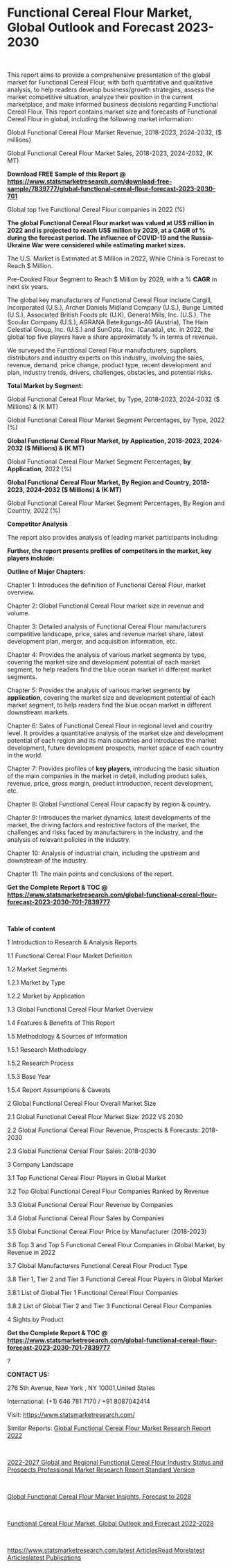 <h1>Functional Cereal Flour Market, Global Outlook and Forecast 2023-2030</h1><br/><p>This report aims to provide a comprehensive presentation of the global market for Functional Cereal Flour, with both quantitative and qualitative analysis, to help readers develop business/growth strategies, assess the market competitive situation, analyze their position in the current marketplace, and make informed business decisions regarding Functional Cereal Flour. This report contains market size and forecasts of Functional Cereal Flour in global, including the following market information:</p>
 
 
 
 <p>Global Functional Cereal Flour Market Revenue, 2018-2023, 2024-2032, ($ millions)</p>
 
 
 
 <p>Global Functional Cereal Flour Market Sales, 2018-2023, 2024-2032, (K MT)</p>
 
 
 
 <p><strong>Download FREE Sample of this Report @ <a href="https://www.statsmarketresearch.com/download-free-sample/7839777/global-functional-cereal-flour-forecast-2023-2030-701">https://www.statsmarketresearch.com/download-free-sample/7839777/global-functional-cereal-flour-forecast-2023-2030-701</a></strong></p>
 
 
 
 <p>Global top five Functional Cereal Flour companies in 2022 (%)</p>
 
 
 
 <p><strong>The global Functional Cereal Flour market was valued at US$ million in 2022 and is projected to reach US$ million by 2029, at a <strong>CAGR</strong> of % during the forecast period. The influence of COVID-19 and the Russia-Ukraine War were considered while estimating market sizes.</strong></p>
 
 
 
 <p>The U.S. Market is Estimated at $ Million in 2022, While China is Forecast to Reach $ Million.</p>
 
 
 
 <p>Pre-Cooked Flour Segment to Reach $ Million by 2029, with a % <strong>CAGR</strong> in next six years.</p>
 
 
 
 <p>The global key manufacturers of Functional Cereal Flour include Cargill, Incorporated (U.S.), Archer Daniels Midland Company (U.S.), Bunge Limited (U.S.), Associated British Foods plc (U.K), General Mills, Inc. (U.S.), The Scoular Company (U.S.), AGRANA Beteiligungs-AG (Austria), The Hain Celestial Group, Inc. (U.S.) and SunOpta, Inc. (Canada), etc. in 2022, the global top five players have a share approximately % in terms of revenue.</p>
 
 
 
 <p>We surveyed the Functional Cereal Flour manufacturers, suppliers, distributors and industry experts on this industry, involving the sales, revenue, demand, price change, product type, recent development and plan, industry trends, drivers, challenges, obstacles, and potential risks.</p>
 
 
 
 <p><strong>Total Market by Segment:</strong></p>
 
 
 
 <p>Global Functional Cereal Flour Market, by Type, 2018-2023, 2024-2032 ($ Millions) & (K MT)</p>
 
 
 
 <p>Global Functional Cereal Flour Market Segment Percentages, by Type, 2022 (%)</p>
 
 
 
 <p><strong>Global Functional Cereal Flour Market, <strong>by Application</strong>, 2018-2023, 2024-2032 ($ Millions) & (K MT)</strong></p>
 
 
 
 <p>Global Functional Cereal Flour Market Segment Percentages, <strong>by Application</strong>, 2022 (%)</p>
 
 
 
 <p><strong>Global Functional Cereal Flour Market, By Region and Country, 2018-2023, 2024-2032 ($ Millions) & (K MT)</strong></p>
 
 
 
 <p>Global Functional Cereal Flour Market Segment Percentages, By Region and Country, 2022 (%)</p>
 
 
 
 <p><strong>Competitor Analysis</strong></p>
 
 
 
 <p>The report also provides analysis of leading market participants including:</p>
 
 
 
 <p><strong>Further, the report presents profiles of competitors in the market, <strong>key players</strong> include:</strong></p>
 
 
 
 <p><strong>Outline of Major Chapters:</strong></p>
 
 
 
 <p>Chapter 1: Introduces the definition of Functional Cereal Flour, market overview.</p>
 
 
 
 <p>Chapter 2: Global Functional Cereal Flour market size in revenue and volume.</p>
 
 
 
 <p>Chapter 3: Detailed analysis of Functional Cereal Flour manufacturers competitive landscape, price, sales and revenue market share, latest development plan, merger, and acquisition information, etc.</p>
 
 
 
 <p>Chapter 4: Provides the analysis of various market segments by type, covering the market size and development potential of each market segment, to help readers find the blue ocean market in different market segments.</p>
 
 
 
 <p>Chapter 5: Provides the analysis of various market segments <strong>by application</strong>, covering the market size and development potential of each market segment, to help readers find the blue ocean market in different downstream markets.</p>
 
 
 
 <p>Chapter 6: Sales of Functional Cereal Flour in regional level and country level. It provides a quantitative analysis of the market size and development potential of each region and its main countries and introduces the market development, future development prospects, market space of each country in the world.</p>
 
 
 
 <p>Chapter 7: Provides profiles of <strong>key players</strong>, introducing the basic situation of the main companies in the market in detail, including product sales, revenue, price, gross margin, product introduction, recent development, etc.</p>
 
 
 
 <p>Chapter 8: Global Functional Cereal Flour capacity by region & country.</p>
 
 
 
 <p>Chapter 9: Introduces the market dynamics, latest developments of the market, the driving factors and restrictive factors of the market, the challenges and risks faced by manufacturers in the industry, and the analysis of relevant policies in the industry.</p>
 
 
 
 <p>Chapter 10: Analysis of industrial chain, including the upstream and downstream of the industry.</p>
 
 
 
 <p>Chapter 11: The main points and conclusions of the report.</p>
 
 
 
 <div><b>Get the Complete Report & TOC @ <a href="https://www.statsmarketresearch.com/global-functional-cereal-flour-forecast-2023-2030-701-7839777">https://www.statsmarketresearch.com/global-functional-cereal-flour-forecast-2023-2030-701-7839777</a></b></div>
 
 
 
 <p><br />
 
 <b>Table of content</b></p>
 
 
 
 <p>1 Introduction to Research & Analysis Reports<br />
 
 1.1 Functional Cereal Flour Market Definition<br />
 
 1.2 Market Segments<br />
 
 1.2.1 Market by Type<br />
 
 1.2.2 Market by Application<br />
 
 1.3 Global Functional Cereal Flour Market Overview<br />
 
 1.4 Features & Benefits of This Report<br />
 
 1.5 Methodology & Sources of Information<br />
 
 1.5.1 Research Methodology<br />
 
 1.5.2 Research Process<br />
 
 1.5.3 Base Year<br />
 
 1.5.4 Report Assumptions & Caveats<br />
 
 2 Global Functional Cereal Flour Overall Market Size<br />
 
 2.1 Global Functional Cereal Flour Market Size: 2022 VS 2030<br />
 
 2.2 Global Functional Cereal Flour Revenue, Prospects & Forecasts: 2018-2030<br />
 
 2.3 Global Functional Cereal Flour Sales: 2018-2030<br />
 
 3 Company Landscape<br />
 
 3.1 Top Functional Cereal Flour Players in Global Market<br />
 
 3.2 Top Global Functional Cereal Flour Companies Ranked by Revenue<br />
 
 3.3 Global Functional Cereal Flour Revenue by Companies<br />
 
 3.4 Global Functional Cereal Flour Sales by Companies<br />
 
 3.5 Global Functional Cereal Flour Price by Manufacturer (2018-2023)<br />
 
 3.6 Top 3 and Top 5 Functional Cereal Flour Companies in Global Market, by Revenue in 2022<br />
 
 3.7 Global Manufacturers Functional Cereal Flour Product Type<br />
 
 3.8 Tier 1, Tier 2 and Tier 3 Functional Cereal Flour Players in Global Market<br />
 
 3.8.1 List of Global Tier 1 Functional Cereal Flour Companies<br />
 
 3.8.2 List of Global Tier 2 and Tier 3 Functional Cereal Flour Companies<br />
 
 4 Sights by Product</p>
 
 
 
 <div><b>Get the Complete Report & TOC @ <a href="https://www.statsmarketresearch.com/global-functional-cereal-flour-forecast-2023-2030-701-7839777">https://www.statsmarketresearch.com/global-functional-cereal-flour-forecast-2023-2030-701-7839777</a></b></div>
 
 
 
 <p>? </p>
 
 
 
 <p><b>CONTACT US:</b><br />
 
 276 5th Avenue, New York , NY 10001,United States<br />
 
 International: (+1) 646 781 7170 / +91 8087042414<br />
 
 Visit: <a href="https://www.statsmarketresearch.com/">https://www.statsmarketresearch.com/</a><br />
 
 Similar Reports: <a href="https://www.statsmarketresearch.com/global-functional-cereal-flour-forecast-2023-2030-701-7839777">Global Functional Cereal Flour Market Research Report 2022</a><br />
 
 <br />
 
 <a href="https://www.statsmarketresearch.com/global-functional-cereal-flour-forecast-2023-2030-701-7839777">2022-2027 Global and Regional Functional Cereal Flour Industry Status and Prospects Professional Market Research Report Standard Version</a><br />
 
 <br />
 
 <a href="https://www.statsmarketresearch.com/global-functional-cereal-flour-forecast-2023-2030-701-7839777">Global Functional Cereal Flour Market Insights, Forecast to 2028</a><br />
 
 <br />
 
 <a href="https://www.statsmarketresearch.com/global-functional-cereal-flour-forecast-2023-2030-701-7839777">Functional Cereal Flour Market, Global Outlook and Forecast 2022-2028</a><br />
 
 <br />
 
 <a href="https://gyeongbokgung.com">https://www.statsmarketresearch.com/</a><a href="https://hallyeomaritime.com">latest Articles</a><a href="https://jingwansa.com">Read More</a><a href="https://nguoiviet.jp/">latest Articles</a><a href="https://www.intelmarketresearch.com/">latest Publications</a></p>